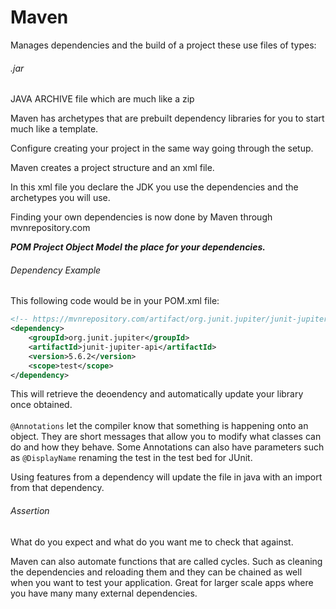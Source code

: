 # Maven
Manages dependencies and the build of a project these use files of types:

###### .jar
JAVA ARCHIVE file which are much like a zip

Maven has archetypes that are prebuilt dependency libraries for you to start much like a template.

Configure creating your project in the same way going through the setup.

Maven creates a project structure and an xml file.

In this xml file you declare the JDK you use the dependencies and the archetypes you will use.

Finding your own dependencies is now done by Maven through <br> mvnrepository.com <br>

<i><b>POM Project Object Model the place for your dependencies.</b></i>

###### Dependency Example
This following code would be in your POM.xml file:

```xml
<!-- https://mvnrepository.com/artifact/org.junit.jupiter/junit-jupiter-api -->
<dependency>
    <groupId>org.junit.jupiter</groupId>
    <artifactId>junit-jupiter-api</artifactId>
    <version>5.6.2</version>
    <scope>test</scope>
</dependency>
```
This will retrieve the deoendency and automatically update your library once obtained.
<br><br>
`@Annotations` let the compiler know that something is happening onto an object. They are short messages that allow you to modify what classes can do and how they behave. Some Annotations can also have parameters such as `@DisplayName` renaming the test in the test bed for JUnit.

Using features from a dependency will update the file in java with an import from that dependency.

###### Assertion
What do you expect and what do you want me to check that against.

Maven can also automate functions that are called cycles. Such as cleaning the dependencies and reloading them and they can be chained as well when you want to test your application. Great for larger scale apps where you have many many external dependencies.
